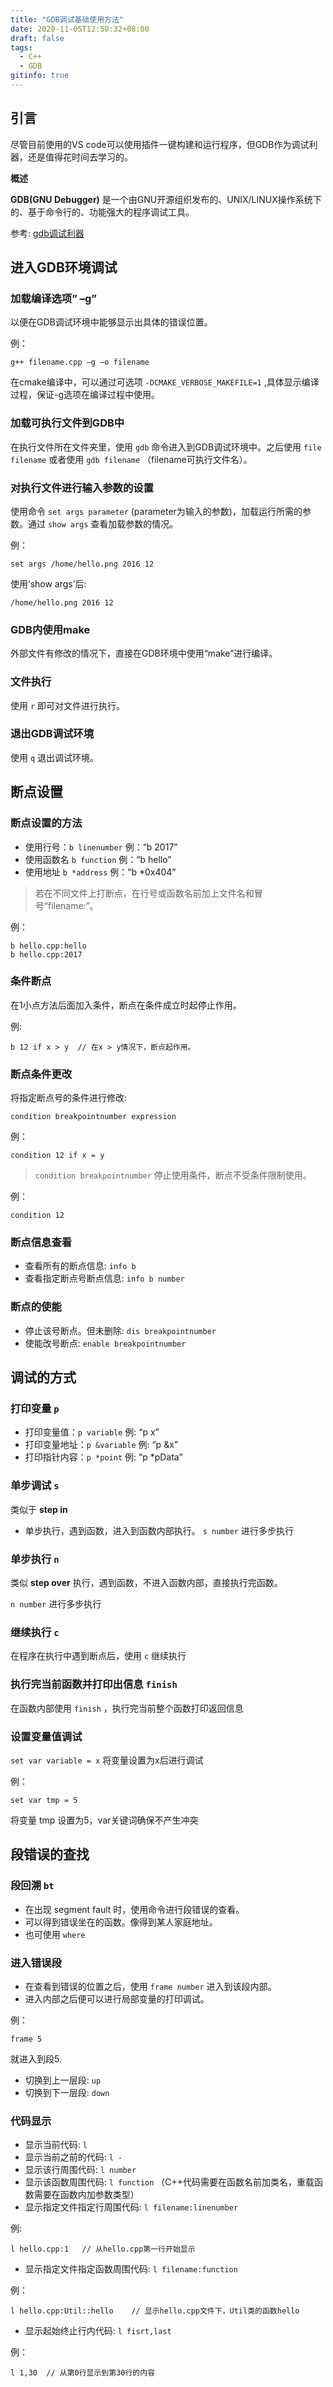 ```yaml
---
title: "GDB调试基础使用方法"
date: 2020-11-05T12:50:32+08:00
draft: false
tags:
  - C++
  - GDB
gitinfo: true
---
```


## 引言

尽管目前使用的VS code可以使用插件一键构建和运行程序，但GDB作为调试利器，还是值得花时间去学习的。

**概述**

 **GDB(GNU Debugger)** 是一个由GNU开源组织发布的、UNIX/LINUX操作系统下的、基于命令行的、功能强大的程序调试工具。

 参考: [gdb调试利器](https://linuxtools-rst.readthedocs.io/zh_CN/latest/tool/gdb.html)

## 进入GDB环境调试

### 加载编译选项” –g”

以便在GDB调试环境中能够显示出具体的错误位置。

例：

```
g++ filename.cpp –g –o filename
```

在cmake编译中，可以通过可选项 `-DCMAKE_VERBOSE_MAKEFILE=1` ,具体显示编译过程，保证-g选项在编译过程中使用。

### 加载可执行文件到GDB中

在执行文件所在文件夹里，使用 `gdb` 命令进入到GDB调试环境中。之后使用 `file filename`
或者使用 `gdb filename` （filename可执行文件名）。

### 对执行文件进行输入参数的设置

使用命令 `set args parameter` (parameter为输入的参数)，加载运行所需的参数。通过 `show args` 查看加载参数的情况。

例：

```
set args /home/hello.png 2016 12
```

使用’show args’后:

```
/home/hello.png 2016 12
```

### GDB内使用make

外部文件有修改的情况下，直接在GDB环境中使用“make”进行编译。

### 文件执行

使用 `r` 即可对文件进行执行。

### 退出GDB调试环境

使用 `q` 退出调试环境。

## 断点设置

### 断点设置的方法

- 使用行号：`b linenumber` 例：“b 2017”
- 使用函数名 `b function` 例：“b hello”
- 使用地址 `b *address` 例：“b *0x404”

> 若在不同文件上打断点，在行号或函数名前加上文件名和冒号“filename:”。

例：

```
b hello.cpp:hello 
b hello.cpp:2017
```

### 条件断点

在1小点方法后面加入条件，断点在条件成立时起停止作用。

例:

```
b 12 if x > y  // 在x > y情况下，断点起作用。
```

### 断点条件更改

将指定断点号的条件进行修改:

```
condition breakpointnumber expression
```

例：

```
condition 12 if x = y
```

> `condition breakpointnumber` 停止使用条件，断点不受条件限制使用。

例：

```
condition 12
```

### 断点信息查看

- 查看所有的断点信息: `info b`
- 查看指定断点号断点信息: `info b number`

### 断点的使能

- 停止该号断点。但未删除: `dis breakpointnumber`
- 使能改号断点: `enable breakpointnumber`

## 调试的方式

### 打印变量 `p`

- 打印变量值：`p variable` 例: “p x”
- 打印变量地址：`p &variable` 例: “p &x”
- 打印指针内容：`p *point` 例: “p *pData”

### 单步调试 `s`

类似于 **step in**

- 单步执行，遇到函数，进入到函数内部执行。
  `s number` 进行多步执行

### 单步执行 `n`

类似 **step over** 执行，遇到函数，不进入函数内部，直接执行完函数。

 `n number` 进行多步执行

### 继续执行 `c`

在程序在执行中遇到断点后，使用 `c` 继续执行

### 执行完当前函数并打印出信息 `finish`

在函数内部使用 `finish` ，执行完当前整个函数打印返回信息

### 设置变量值调试

`set var variable = x` 将变量设置为x后进行调试

例：

```
set var tmp = 5
```

将变量 tmp 设置为5，var关键词确保不产生冲突

## 段错误的查找

### 段回溯 `bt`

- 在出现 segment fault 时，使用命令进行段错误的查看。
- 可以得到错误坐在的函数。像得到某人家庭地址。
- 也可使用 `where`

### 进入错误段

- 在查看到错误的位置之后，使用 `frame number` 进入到该段内部。
- 进入内部之后便可以进行局部变量的打印调试。

例：

```
frame 5
```

就进入到段5.

- 切换到上一层段: `up`
- 切换到下一层段: `down`

### 代码显示

- 显示当前代码: `l`
- 显示当前之前的代码: `l -`
- 显示该行周围代码: `l number`
- 显示该函数周围代码: `l function` （C++代码需要在函数名前加类名，重载函数需要在函数内加参数类型）
- 显示指定文件指定行周围代码: `l filename:linenumber`

例:

```
l hello.cpp:1   // 从hello.cpp第一行开始显示
```

- 显示指定文件指定函数周围代码: `l filename:function`

例：

```
l hello.cpp:Util::hello    // 显示hello.cpp文件下，Util类的函数hello
```

- 显示起始终止行内代码: `l fisrt,last`

例：

```
l 1,30  // 从第0行显示到第30行的内容
```